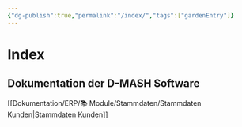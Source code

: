 ```yaml
---
{"dg-publish":true,"permalink":"/index/","tags":["gardenEntry"]}
---
```



# Index


## Dokumentation der D-MASH Software 

[[Dokumentation/ERP/📚 Module/Stammdaten/Stammdaten Kunden\|Stammdaten Kunden]]

